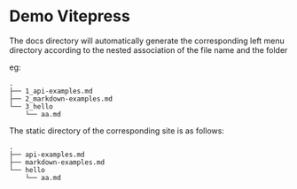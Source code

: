 # Demo Vitepress

The docs directory will automatically generate the corresponding left menu directory according to the nested association of the file name and the folder

eg:

```
.
├── 1_api-examples.md
├── 2_markdown-examples.md
└── 3_hello
    └── aa.md
```

The static directory of the corresponding site is as follows:

```
.
├── api-examples.md
├── markdown-examples.md
└── hello
    └── aa.md
```
